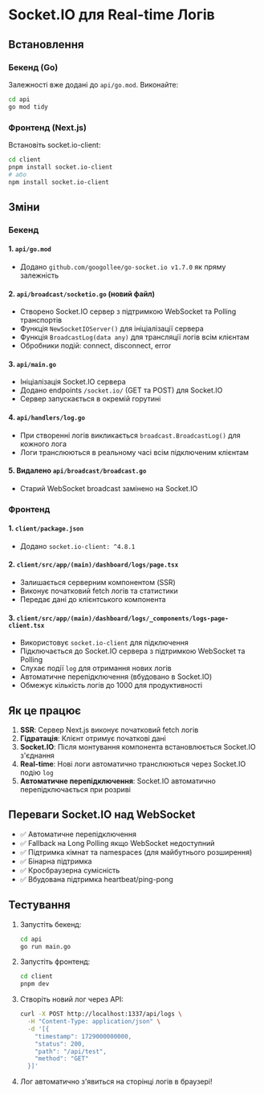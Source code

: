 # Socket.IO для Real-time Логів

## Встановлення

### Бекенд (Go)
Залежності вже додані до `api/go.mod`. Виконайте:
```bash
cd api
go mod tidy
```

### Фронтенд (Next.js)
Встановіть socket.io-client:
```bash
cd client
pnpm install socket.io-client
# або
npm install socket.io-client
```

## Зміни

### Бекенд

#### 1. `api/go.mod`
- Додано `github.com/googollee/go-socket.io v1.7.0` як пряму залежність

#### 2. `api/broadcast/socketio.go` (новий файл)
- Створено Socket.IO сервер з підтримкою WebSocket та Polling транспортів
- Функція `NewSocketIOServer()` для ініціалізації сервера
- Функція `BroadcastLog(data any)` для трансляції логів всім клієнтам
- Обробники подій: connect, disconnect, error

#### 3. `api/main.go`
- Ініціалізація Socket.IO сервера
- Додано endpoints `/socket.io/` (GET та POST) для Socket.IO
- Сервер запускається в окремій горутині

#### 4. `api/handlers/log.go`
- При створенні логів викликається `broadcast.BroadcastLog()` для кожного лога
- Логи транслюються в реальному часі всім підключеним клієнтам

#### 5. Видалено `api/broadcast/broadcast.go`
- Старий WebSocket broadcast замінено на Socket.IO

### Фронтенд

#### 1. `client/package.json`
- Додано `socket.io-client: ^4.8.1`

#### 2. `client/src/app/(main)/dashboard/logs/page.tsx`
- Залишається серверним компонентом (SSR)
- Виконує початковий fetch логів та статистики
- Передає дані до клієнтського компонента

#### 3. `client/src/app/(main)/dashboard/logs/_components/logs-page-client.tsx`
- Використовує `socket.io-client` для підключення
- Підключається до Socket.IO сервера з підтримкою WebSocket та Polling
- Слухає події `log` для отримання нових логів
- Автоматичне перепідключення (вбудовано в Socket.IO)
- Обмежує кількість логів до 1000 для продуктивності

## Як це працює

1. **SSR**: Сервер Next.js виконує початковий fetch логів
2. **Гідратація**: Клієнт отримує початкові дані
3. **Socket.IO**: Після монтування компонента встановлюється Socket.IO з'єднання
4. **Real-time**: Нові логи автоматично транслюються через Socket.IO подію `log`
5. **Автоматичне перепідключення**: Socket.IO автоматично перепідключається при розриві

## Переваги Socket.IO над WebSocket

- ✅ Автоматичне перепідключення
- ✅ Fallback на Long Polling якщо WebSocket недоступний
- ✅ Підтримка кімнат та namespaces (для майбутнього розширення)
- ✅ Бінарна підтримка
- ✅ Кросбраузерна сумісність
- ✅ Вбудована підтримка heartbeat/ping-pong

## Тестування

1. Запустіть бекенд:
   ```bash
   cd api
   go run main.go
   ```

2. Запустіть фронтенд:
   ```bash
   cd client
   pnpm dev
   ```

3. Створіть новий лог через API:
   ```bash
   curl -X POST http://localhost:1337/api/logs \
     -H "Content-Type: application/json" \
     -d '[{
       "timestamp": 1729000000000,
       "status": 200,
       "path": "/api/test",
       "method": "GET"
     }]'
   ```

4. Лог автоматично з'явиться на сторінці логів в браузері!

